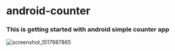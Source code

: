 # android-counter
### This is getting started with android simple counter app

![screenshot_1517987865](https://user-images.githubusercontent.com/36194509/35903452-4016072e-0c1a-11e8-849a-940ad0cd3ea9.png)

